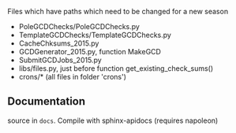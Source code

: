 
Files which have paths which need to be changed for a new season

* PoleGCDChecks/PoleGCDChecks.py
* TemplateGCDChecks/TemplateGCDChecks.py
* CacheChksums_2015.py
* GCDGenerator_2015.py, function MakeGCD
* SubmitGCDJobs_2015.py
* libs/files.py, just before function get_existing_check_sums()
* crons/* (all files in folder 'crons')

Documentation
-----------------

source in `docs`. Compile with sphinx-apidocs (requires napoleon)
